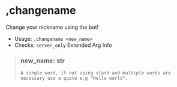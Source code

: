 # ,changename
Change your nickname using the bot!<br/>
 - Usage: `,changename <new_name>`
 - Checks: `server_only`
Extended Arg Info
> ### new_name: str
> ```
> A single word, if not using slash and multiple words are necessary use a quote e.g "Hello world".
> ```
